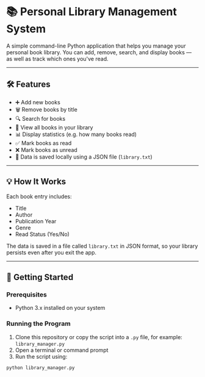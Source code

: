 # 📚 Personal Library Management System

A simple command-line Python application that helps you manage your personal book library. You can add, remove, search, and display books — as well as track which ones you've read.

---

## 🛠️ Features

- ➕ Add new books
- 🗑️ Remove books by title
- 🔍 Search for books
- 📖 View all books in your library
- 📊 Display statistics (e.g. how many books read)
- ✅ Mark books as read
- ❌ Mark books as unread
- 💾 Data is saved locally using a JSON file (`library.txt`)

---

## 💡 How It Works

Each book entry includes:
- Title
- Author
- Publication Year
- Genre
- Read Status (Yes/No)

The data is saved in a file called `library.txt` in JSON format, so your library persists even after you exit the app.

---

## 🚀 Getting Started

### Prerequisites

- Python 3.x installed on your system

### Running the Program

1. Clone this repository or copy the script into a `.py` file, for example: `library_manager.py`
2. Open a terminal or command prompt
3. Run the script using:

```bash
python library_manager.py


